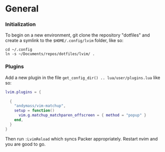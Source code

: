 # General

### Initialization

To begin on a new environment, git clone the repository "dotfiles" and create a symlink to the `$HOME/.config/lvim` folder, like so:

    cd ~/.config
    ln -s ~/Documents/repos/dotfiles/lvim/ .


### Plugins

Add a new plugin in the file `get_config_dir() .. lua/user/plugins.lua` like so:

```lua
lvim.plugins = {
  
  {
    "andymass/vim-matchup",
    setup = function()
      vim.g.matchup_matchparen_offscreen = { method = "popup" }
    end,
  }
}
```

Then run `:LvimReload` which syncs Packer appropriately. Restart nvim and you are good to go.
